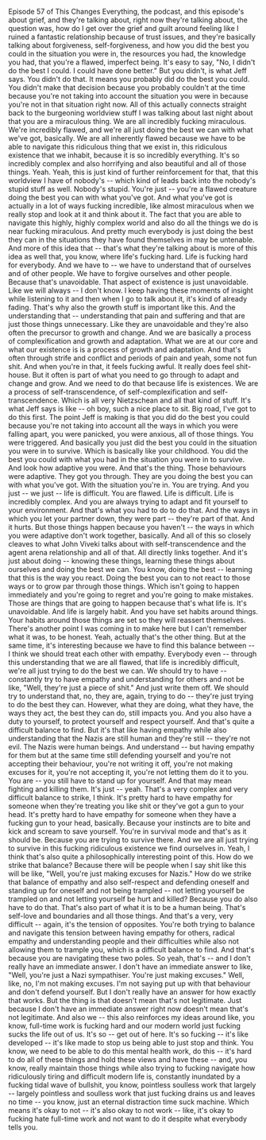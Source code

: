 Episode 57 of This Changes Everything, the podcast, and this episode's about grief, and
they're talking about, right now they're talking about, the question was, how do I get over
the grief and guilt around feeling like I ruined a fantastic relationship because of
trust issues, and they're basically talking about forgiveness, self-forgiveness, and how
you did the best you could in the situation you were in, the resources you had, the knowledge
you had, that you're a flawed, imperfect being. It's easy to say, "No, I didn't do the best
I could. I could have done better." But you didn't, is what Jeff says. You didn't do that.
It means you probably did do the best you could. You didn't make that decision because
you probably couldn't at the time because you're not taking into account the situation
you were in because you're not in that situation right now. All of this actually connects straight
back to the burgeoning worldview stuff I was talking about last night about that you are
a miraculous thing. We are all incredibly fucking miraculous. We're incredibly flawed, and we're
all just doing the best we can with what we've got, basically. We are all inherently flawed
because we have to be able to navigate this ridiculous thing that we exist in, this ridiculous
existence that we inhabit, because it is so incredibly everything. It's so incredibly
complex and also horrifying and also beautiful and all of those things. Yeah. Yeah, this
is just kind of further reinforcement for that, that this worldview I have of nobody's
-- which kind of leads back into the nobody's stupid stuff as well. Nobody's stupid. You're
just -- you're a flawed creature doing the best you can with what you've got. And what
you've got is actually in a lot of ways fucking incredible, like almost miraculous when we
really stop and look at it and think about it. The fact that you are able to navigate
this highly, highly complex world and also do all the things we do is near fucking miraculous.
And pretty much everybody is just doing the best they can in the situations they have
found themselves in may be untenable. And more of this idea that -- that's what they're
talking about is more of this idea as well that, you know, where life's fucking hard.
Life is fucking hard for everybody. And we have to -- we have to understand that of ourselves
and of other people. We have to forgive ourselves and other people. Because that's unavoidable.
That aspect of existence is just unavoidable. Like we will always -- I don't know. I keep
having these moments of insight while listening to it and then when I go to talk about it,
it's kind of already fading. That's why also the growth stuff is important like this. And
the understanding that -- understanding that pain and suffering and that are just those
things unnecessary. Like they are unavoidable and they're also often the precursor to growth
and change. And we are basically a process of complexification and growth and adaptation.
What we are at our core and what our existence is is a process of growth and adaptation.
And that's often through strife and conflict and periods of pain and yeah, some not fun
shit. And when you're in that, it feels fucking awful. It really does feel shit-house. But
it often is part of what you need to go through to adapt and change and grow. And we need
to do that because life is existences. We are a process of self-transcendence, of self-complexification
and self-transcendence. Which is all very Nietzschean and all that kind of stuff. It's what Jeff
says is like -- oh boy, such a nice place to sit. Big road, I've got to do this first.
The point Jeff is making is that you did do the best you could because you're not taking
into account all the ways in which you were falling apart, you were panicked, you were
anxious, all of those things. You were triggered. And basically you just did the best you could
in the situation you were in to survive. Which is basically like your childhood. You did
the best you could with what you had in the situation you were in to survive. And look
how adaptive you were. And that's the thing. Those behaviours were adaptive. They got you
through. They are you doing the best you can with what you've got. With the situation you're
in. You are trying. And you just -- we just -- life is difficult. You are flawed. Life
is difficult. Life is incredibly complex. And you are always trying to adapt and fit
yourself to your environment. And that's what you had to do to do that. And the ways in
which you let your partner down, they were part -- they're part of that. And it hurts.
But those things happen because you haven't -- the ways in which you were adaptive don't
work together, basically. And all of this so closely cleaves to what John Viveki talks
about with self-transcendence and the agent arena relationship and all of that. All directly
links together. And it's just about doing -- knowing these things, learning these things
about ourselves and doing the best we can. You know, doing the best -- learning that
this is the way you react. Doing the best you can to not react to those ways or to grow
par through those things. Which isn't going to happen immediately and you're going to
regret and you're going to make mistakes. Those are things that are going to happen
because that's what life is. It's unavoidable. And life is largely habit. And you have set
habits around things. Your habits around those things are set so they will reassert themselves.
There's another point I was coming in to make here but I can't remember what it was, to
be honest. Yeah, actually that's the other thing. But at the same time, it's interesting
because we have to find this balance between -- I think we should treat each other with
empathy. Everybody even -- through this understanding that we are all flawed, that life is incredibly
difficult, we're all just trying to do the best we can. We should try to have -- constantly
try to have empathy and understanding for others and not be like, "Well, they're just
a piece of shit." And just write them off. We should try to understand that, no, they
are, again, trying to do -- they're just trying to do the best they can. However, what they
are doing, what they have, the ways they act, the best they can do, still impacts you. And
you also have a duty to yourself, to protect yourself and respect yourself. And that's
quite a difficult balance to find. But it's that like having empathy while also understanding
that the Nazis are still human and they're still -- they're not evil. The Nazis were
human beings. And understand -- but having empathy for them but at the same time still
defending yourself and you're not accepting their behaviour, you're not writing it off,
you're not making excuses for it, you're not accepting it, you're not letting them do it
to you. You are -- you still have to stand up for yourself. And that may mean fighting
and killing them. It's just -- yeah. That's a very complex and very difficult balance to
strike, I think. It's pretty hard to have empathy for someone when they're treating you
like shit or they've got a gun to your head. It's pretty hard to have empathy for someone
when they have a fucking gun to your head, basically. Because your instincts are to bite
and kick and scream to save yourself. You're in survival mode and that's as it should be.
Because you are trying to survive there. And we are all just trying to survive in this
fucking ridiculous existence we find ourselves in. Yeah, I think that's also quite a philosophically
interesting point of this. How do we strike that balance? Because there will be people
when I say shit like this will be like, "Well, you're just making excuses for Nazis." How
do we strike that balance of empathy and also self-respect and defending oneself and standing
up for oneself and not being trampled -- not letting yourself be trampled on and not letting
yourself be hurt and killed? Because you do also have to do that. That's also part of
what it is to be a human being. That's self-love and boundaries and all those things. And that's
a very, very difficult -- again, it's the tension of opposites. You're both trying to balance
and navigate this tension between having empathy for others, radical empathy and understanding
people and their difficulties while also not allowing them to trample you, which is a difficult
balance to find. And that's because you are navigating these two poles. So yeah, that's
-- and I don't really have an immediate answer. I don't have an immediate answer to like,
"Well, you're just a Nazi sympathiser. You're just making excuses." Well, like, no, I'm
not making excuses. I'm not saying put up with that behaviour and don't defend yourself.
But I don't really have an answer for how exactly that works. But the thing is that
doesn't mean that's not legitimate. Just because I don't have an immediate answer right now
doesn't mean that's not legitimate. And also we -- this also reinforces my ideas around
like, you know, full-time work is fucking hard and our modern world just fucking sucks
the life out of us. It's so -- get out of here. It's so fucking -- it's like developed -- it's
like made to stop us being able to just stop and think. You know, we need to be able to
do this mental health work, do this -- it's hard to do all of these things and hold these
views and have these -- and, you know, really maintain those things while also trying to
fucking navigate how ridiculously tiring and difficult modern life is, constantly inundated
by a fucking tidal wave of bullshit, you know, pointless soulless work that largely -- largely
pointless and soulless work that just fucking drains us and leaves no time -- you know,
just an eternal distraction time suck machine. Which means it's okay to not -- it's also
okay to not work -- like, it's okay to fucking hate full-time work and not want to do it
despite what everybody tells you.
